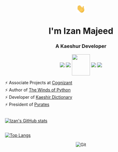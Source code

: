
<p align="center"><img src="https://raw.githubusercontent.com/ABSphreak/ABSphreak/master/gifs/Hi.gif" width="30px" /></p>
<h1 align="center"> I'm Izan Majeed </h1>
<h3 align="center"> A Kaeshur Developer </h3>

<p align="center">
<a href="https://www.linkedin.com/in/izan-majeed-886016233" target="blank"><img align="center" src="https://img.icons8.com/doodle/48/000000/linkedin--v2.png" /></a>
<a href="https://play.google.com/store/apps/details?id=com.izanmajeed.dictionary" target="blank"><img align="center" src="https://img.icons8.com/doodle/48/26e07f/google-play.png" /></a>
<a href="https://www.hackerrank.com/izan_majeed" target="blank"><img align="center" src="https://cdn.worldvectorlogo.com/logos/hackerrank.svg" width=60 height=70 /></a>
<a href="https://twitter.com/izan__majeed" target="blank"><img align="center" src="https://img.icons8.com/doodle/48/000000/twitter--v1.png" /></a>
<a href="https://pypi.org/user/Izan/" target="blank"><img align="center" src="https://img.icons8.com/color/48/000000/python.png" /></a>
</p>


⚡ Associate Projects at [Cognizant](https://www.cognizant.com/)<br>
⚡ Author of [The Winds of Python](https://issuu.com/izan-majeed/docs/the_winds_of_python)<br>
⚡ Developer of [Kaeshir Dictionary](https://play.google.com/store/apps/details?id=com.izanmajeed.dictionary)<br>
⚡ President of [Pyrates](https://play.google.com/store/apps/details?id=com.izan.pyrates)<br>
<br />

[![Izan's GitHub stats](https://github-readme-stats.vercel.app/api?username=izan-majeed&count_private=true&hide=contribs,prs&show_icons=true&theme=tokyonight)](https://github.com/izan-majeed/github-readme-stats)
<br /><br />

[![Top Langs](https://github-readme-stats.vercel.app/api/top-langs/?username=izan-majeed&layout=compact&count_private=true&theme=radical)](https://github.com/izan-majeed/github-readme-stats)
 
<p align="center">
 <img src="https://media.giphy.com/media/W5eoZHPpUx9sapR0eu/giphy.gif" width="30px" alt="Git"/>
</p>

